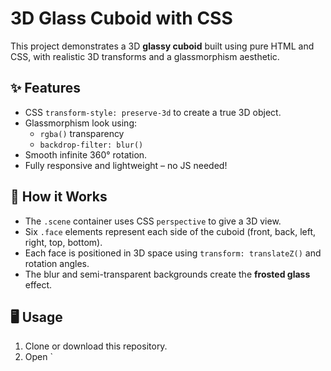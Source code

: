 # 3D Glass Cuboid with CSS

This project demonstrates a 3D **glassy cuboid** built using pure HTML and CSS, with realistic 3D transforms and a glassmorphism aesthetic.



## ✨ Features

- CSS `transform-style: preserve-3d` to create a true 3D object.
- Glassmorphism look using:
  - `rgba()` transparency
  - `backdrop-filter: blur()`
- Smooth infinite 360° rotation.
- Fully responsive and lightweight – no JS needed!

## 🧱 How it Works

- The `.scene` container uses CSS `perspective` to give a 3D view.
- Six `.face` elements represent each side of the cuboid (front, back, left, right, top, bottom).
- Each face is positioned in 3D space using `transform: translateZ()` and rotation angles.
- The blur and semi-transparent backgrounds create the **frosted glass** effect.

## 🖥️ Usage

1. Clone or download this repository.
2. Open `
